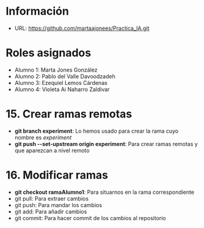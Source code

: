 # Información
- URL: https://github.com/martaajonees/Practica_IA.git

# Roles asignados
- Alumno 1: Marta Jones González
- Alumno 2: Pablo del Valle Davoodzadeh
- Alumno 3: Ezequiel Lemos Cárdenas
- Alumno 4: Violeta Ai Naharro Zaldivar

# 15. Crear ramas remotas
- **git branch experiment**: Lo hemos usado para crear la rama cuyo nombre es _experiment_
- **git push --set-upstream origin experiment**: Para crear ramas remotas y que aparezcan a nivel remoto

# 16. Modificar ramas
- **git checkout ramaAlumno1**: Para situarnos en la rama correspondiente
- git pull: Para extraer cambios
- git push: Para mandar los cambios
- git add: Para añadir cambios
- git commit: Para hacer commit de los cambios al repositorio 

